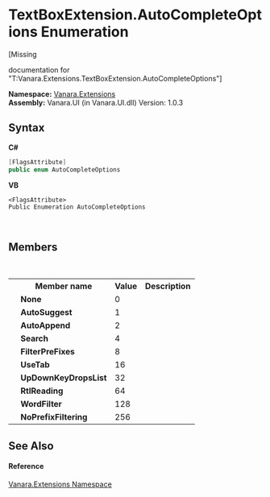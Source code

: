 # TextBoxExtension.AutoCompleteOptions Enumeration
 

\[Missing <summary> documentation for "T:Vanara.Extensions.TextBoxExtension.AutoCompleteOptions"\]

**Namespace:**&nbsp;<a href="9abe54ff-18ce-e333-beed-30e855655381">Vanara.Extensions</a><br />**Assembly:**&nbsp;Vanara.UI (in Vanara.UI.dll) Version: 1.0.3

## Syntax

**C#**<br />
``` C#
[FlagsAttribute]
public enum AutoCompleteOptions
```

**VB**<br />
``` VB
<FlagsAttribute>
Public Enumeration AutoCompleteOptions
```

<br />

## Members
&nbsp;<table><tr><th></th><th>Member name</th><th>Value</th><th>Description</th></tr><tr><td /><td target="F:Vanara.Extensions.TextBoxExtension.AutoCompleteOptions.None">**None**</td><td>0</td><td /></tr><tr><td /><td target="F:Vanara.Extensions.TextBoxExtension.AutoCompleteOptions.AutoSuggest">**AutoSuggest**</td><td>1</td><td /></tr><tr><td /><td target="F:Vanara.Extensions.TextBoxExtension.AutoCompleteOptions.AutoAppend">**AutoAppend**</td><td>2</td><td /></tr><tr><td /><td target="F:Vanara.Extensions.TextBoxExtension.AutoCompleteOptions.Search">**Search**</td><td>4</td><td /></tr><tr><td /><td target="F:Vanara.Extensions.TextBoxExtension.AutoCompleteOptions.FilterPreFixes">**FilterPreFixes**</td><td>8</td><td /></tr><tr><td /><td target="F:Vanara.Extensions.TextBoxExtension.AutoCompleteOptions.UseTab">**UseTab**</td><td>16</td><td /></tr><tr><td /><td target="F:Vanara.Extensions.TextBoxExtension.AutoCompleteOptions.UpDownKeyDropsList">**UpDownKeyDropsList**</td><td>32</td><td /></tr><tr><td /><td target="F:Vanara.Extensions.TextBoxExtension.AutoCompleteOptions.RtlReading">**RtlReading**</td><td>64</td><td /></tr><tr><td /><td target="F:Vanara.Extensions.TextBoxExtension.AutoCompleteOptions.WordFilter">**WordFilter**</td><td>128</td><td /></tr><tr><td /><td target="F:Vanara.Extensions.TextBoxExtension.AutoCompleteOptions.NoPrefixFiltering">**NoPrefixFiltering**</td><td>256</td><td /></tr></table>

## See Also


#### Reference
<a href="9abe54ff-18ce-e333-beed-30e855655381">Vanara.Extensions Namespace</a><br />